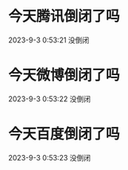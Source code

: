 # 今天腾讯倒闭了吗

2023-9-3 0:53:21 没倒闭

# 今天微博倒闭了吗

2023-9-3 0:53:22 没倒闭

# 今天百度倒闭了吗

2023-9-3 0:53:23 没倒闭

